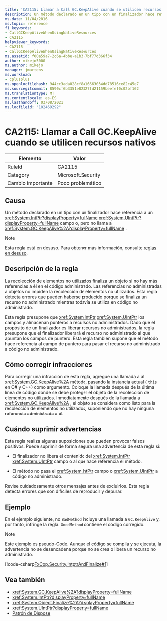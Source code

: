 ```yaml
---
title: 'CA2115: Llamar a Call GC.KeepAlive cuando se utilicen recursos nativos'
description: Un método declarado en un tipo con un finalizador hace referencia a un campo System. IntPtr o System. UIntPtr, pero no llama a System. GC. KeepAlive.
ms.date: 11/04/2016
ms.topic: reference
f1_keywords:
- CallGCKeepAliveWhenUsingNativeResources
- CA2115
helpviewer_keywords:
- CA2115
- CallGCKeepAliveWhenUsingNativeResources
ms.assetid: f00a59a7-2c6a-4bbe-a1b3-7bf77d366f34
author: mikejo5000
ms.author: mikejo
manager: jmartens
ms.workload:
- cplusplus
ms.openlocfilehash: 944cc3ada028cf8a16663034dd78516ce82c45e7
ms.sourcegitcommit: 8590cf6b3351e82827fd21159beefef0c02bf162
ms.translationtype: MT
ms.contentlocale: es-ES
ms.lasthandoff: 03/08/2021
ms.locfileid: "102469292"
---
```

# <a name="ca2115-call-gckeepalive-when-using-native-resources"></a>CA2115: Llamar a Call GC.KeepAlive cuando se utilicen recursos nativos

|Elemento|Valor|
|-|-|
|RuleId|CA2115|
|Category|Microsoft.Security|
|Cambio importante|Poco problemático|

## <a name="cause"></a>Causa
Un método declarado en un tipo con un finalizador hace referencia a un <xref:System.IntPtr?displayProperty=fullName> <xref:System.UIntPtr?displayProperty=fullName> campo o, pero no llama a <xref:System.GC.KeepAlive%2A?displayProperty=fullName> .

> [!NOTE]
> Esta regla está en desuso. Para obtener más información, consulte [reglas en desuso](fxcop-unported-deprecated-rules.md).

## <a name="rule-description"></a>Descripción de la regla

La recolección de elementos no utilizados finaliza un objeto si no hay más referencias a él en el código administrado. Las referencias no administradas a objetos no impiden la recolección de elementos no utilizados. Esta regla detecta errores que pueden haberse producido porque se finaliza un recurso no administrado mientras todavía se utiliza en código no administrado.

Esta regla presupone que <xref:System.IntPtr> <xref:System.UIntPtr> los campos y almacenan punteros a recursos no administrados. Dado que el propósito de un finalizador es liberar recursos no administrados, la regla presupone que el finalizador liberará el recurso no administrado al que apuntan los campos de puntero. Esta regla también supone que el método hace referencia al campo de puntero para pasar el recurso no administrado a código no administrado.

## <a name="how-to-fix-violations"></a>Cómo corregir infracciones

Para corregir una infracción de esta regla, agregue una llamada a al <xref:System.GC.KeepAlive%2A> método, pasando la instancia actual ( `this` en C# y C++) como argumento. Coloque la llamada después de la última línea de código donde se debe proteger el objeto de la recolección de elementos no utilizados. Inmediatamente después de la llamada a <xref:System.GC.KeepAlive%2A> , el objeto se considera como listo para la recolección de elementos no utilizados, suponiendo que no hay ninguna referencia administrada a él.

## <a name="when-to-suppress-warnings"></a>Cuándo suprimir advertencias

Esta regla realiza algunas suposiciones que pueden provocar falsos positivos. Puede suprimir de forma segura una advertencia de esta regla si:

- El finalizador no libera el contenido del <xref:System.IntPtr> <xref:System.UIntPtr> campo o al que hace referencia el método.

- El método no pasa el <xref:System.IntPtr> campo o <xref:System.UIntPtr> a código no administrado.

Revise cuidadosamente otros mensajes antes de excluirlos. Esta regla detecta errores que son difíciles de reproducir y depurar.

## <a name="example"></a>Ejemplo

En el ejemplo siguiente, no `BadMethod` incluye una llamada a `GC.KeepAlive` y, por tanto, infringe la regla. `GoodMethod` contiene el código corregido.

> [!NOTE]
> Este ejemplo es pseudo-Code. Aunque el código se compila y se ejecuta, la advertencia no se desencadena porque no se crea o libera un recurso no administrado.

[!code-csharp[FxCop.Security.IntptrAndFinalize#1](../code-quality/codesnippet/CSharp/ca2115-call-gc-keepalive-when-using-native-resources_1.cs)]

## <a name="see-also"></a>Vea también

- <xref:System.GC.KeepAlive%2A?displayProperty=fullName>
- <xref:System.IntPtr?displayProperty=fullName>
- <xref:System.Object.Finalize%2A?displayProperty=fullName>
- <xref:System.UIntPtr?displayProperty=fullName>
- [Patrón de Dispose](/dotnet/standard/design-guidelines/dispose-pattern)

